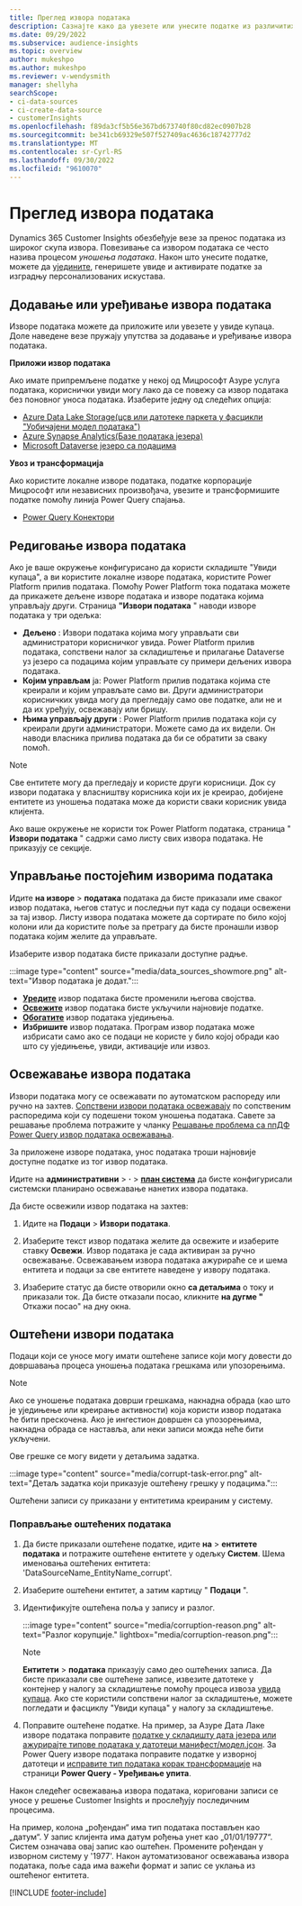 ```yaml
---
title: Преглед извора података
description: Сазнајте како да увезете или унесите податке из различитих извора.
ms.date: 09/29/2022
ms.subservice: audience-insights
ms.topic: overview
author: mukeshpo
ms.author: mukeshpo
ms.reviewer: v-wendysmith
manager: shellyha
searchScope:
- ci-data-sources
- ci-create-data-source
- customerInsights
ms.openlocfilehash: f89da3cf5b56e367bd673740f80cd82ec0907b28
ms.sourcegitcommit: be341cb69329e507f527409ac4636c18742777d2
ms.translationtype: MT
ms.contentlocale: sr-Cyrl-RS
ms.lasthandoff: 09/30/2022
ms.locfileid: "9610070"
---
```

# <a name="data-sources-overview"></a>Преглед извора података

Dynamics 365 Customer Insights обезбеђује везе за пренос података из широког скупа извора. Повезивање са извором података се често назива процесом *уношења података*. Након што унесите податке, можете да [уједините](data-unification.md), генеришете увиде и активирате податке за изградњу персонализованих искустава.

## <a name="add-or-edit-data-sources"></a>Додавање или уређивање извора података

Изворе података можете да приложите или увезете у увиде купаца. Доле наведене везе пружају упутства за додавање и уређивање извора података.

**Приложи извор података**

Ако имате припремљене податке у некој од Мицрософт Азуре услуга података, кориснички увиди могу лако да се повежу са извор података без поновног уноса података. Изаберите једну од следећих опција:
- [Azure Data Lake Storage(цсв или датотеке паркета у фасцикли "Уобичајени модел података")](connect-common-data-model.md)
- [Azure Synapse Analytics(Базе података језера)](connect-synapse.md)
- [Microsoft Dataverse језеро са подацима](connect-dataverse-managed-lake.md)

**Увоз и трансформација**

Ако користите локалне изворе података, податке корпорације Мицрософт или независних произвођача, увезите и трансформишите податке помоћу линија Power Query спајања.
- [Power Query Конектори](connect-power-query.md)

## <a name="review-data-sources"></a>Редиговање извора података

Ако је ваше окружење конфигурисано да користи складиште "Увиди купаца", а ви користите локалне изворе података, користите Power Platform прилив података. Помоћу Power Platform тока података можете да прикажете дељене изворе података и изворе података којима управљају други. Страница **"Извори података** " наводи изворе података у три одељка:
- **Дељено** : Извори података којима могу управљати сви администратори корисничког увида. Power Platform прилив података, сопствени налог за складиштење и прилагање Dataverse уз језеро са подацима којим управљате су примери дељених извора података.
- **Којим управљам** ја: Power Platform прилив података којима сте креирали и којим управљате само ви. Други администратори корисничких увида могу да прегледају само ове податке, али не и да их уређују, освежавају или бришу.
- **Њима управљају други** : Power Platform прилив података који су креирали други администратори. Можете само да их видели. Он наводи власника прилива података да би се обратити за сваку помоћ.
> [!NOTE]
> Све ентитете могу да прегледају и користе други корисници. Док су извори података у власништву корисника који их је креирао, добијене ентитете из уношења података може да користи сваки корисник увида клијента.

Ако ваше окружење не користи ток Power Platform података, страница " **Извори података** " садржи само листу свих извора података. Не приказују се секције.

## <a name="manage-existing-data-sources"></a>Управљање постојећим изворима података

Идите **на изворе** > **података** података да бисте приказали име сваког извор података, његов статус и последњи пут када су подаци освежени за тај извор. Листу извора података можете да сортирате по било којој колони или да користите поље за претрагу да бисте пронашли извор података којим желите да управљате.

Изаберите извор података бисте приказали доступне радње.

:::image type="content" source="media/data_sources_showmore.png" alt-text="Извор података је додат.":::

- [**Уредите**](#add-or-edit-data-sources) извор података бисте променили његова својства.
- [**Освежите**](#refresh-data-sources) извор података бисте укључили најновије податке.
- [**Обогатите**](data-sources-enrichment.md) извор података уједињења.
- **Избришите** извор података. Програм извор података може избрисати само ако се подаци не користе у било којој обради као што су уједињење, увиди, активације или извоз.

## <a name="refresh-data-sources"></a>Освежавање извора података

Извори података могу се освежавати по аутоматском распореду или ручно на захтев. [Сопствени извори података освежавају](connect-power-query.md#add-data-from-on-premises-data-sources) по сопственим распоредима који су подешени током уношења података. Савете за решавање проблема потражите у чланку [Решавање проблема са ппДФ Power Query извор података освежавања](connect-power-query.md#troubleshoot-ppdf-power-query-based-data-source-refresh-issues).

За приложене изворе података, унос података троши најновије доступне податке из тог извор података.

Идите на **административни** > **·** > [**план система**](schedule-refresh.md) да бисте конфигурисали системски планирано освежавање нанетих извора података.

Да бисте освежили извор података на захтев:

1. Идите на **Подаци** > **Извори података**.

1. Изаберите текст извор података желите да освежите и изаберите ставку **Освежи**. Извор података је сада активиран за ручно освежавање. Освежавањем извора података ажурираће се и шема ентитета и подаци за све ентитете наведене у извору података.

1. Изаберите статус да бисте отворили окно **са детаљима** о току и приказали ток. Да бисте отказали посао, кликните **на дугме "** Откажи посао" на дну окна.

## <a name="corrupt-data-sources"></a>Оштећени извори података

Подаци који се уносе могу имати оштећене записе који могу довести до довршавања процеса уношења података грешкама или упозорењима.

> [!NOTE]
> Ако се уношење података доврши грешкама, накнадна обрада (као што је уједињење или креирање активности) која користи извор података ће бити прескочена. Ако је ингестион довршен са упозорењима, накнадна обрада се наставља, али неки записи можда неће бити укључени.

Ове грешке се могу видети у детаљима задатка.

:::image type="content" source="media/corrupt-task-error.png" alt-text="Детаљ задатка који приказује оштећену грешку у подацима.":::

Оштећени записи су приказани у ентитетима креираним у систему.

### <a name="fix-corrupt-data"></a>Поправљање оштећених података

1. Да бисте приказали оштећене податке, идите **на** > **ентитете података** и потражите оштећене ентитете у одељку **Систем**. Шема именовања оштећених ентитета: 'DataSourceName_EntityName_corrupt'.

1. Изаберите оштећени ентитет, а затим картицу " **Подаци** ".

1. Идентификујте оштећена поља у запису и разлог.

   :::image type="content" source="media/corruption-reason.png" alt-text="Разлог корупције." lightbox="media/corruption-reason.png":::

   > [!NOTE]
   > **Ентитети** > **података** приказују само део оштећених записа. Да бисте приказали све оштећене записе, извезите датотеке у контејнер у налогу за складиштење помоћу процеса извоза [увида купаца](export-destinations.md). Ако сте користили сопствени налог за складиштење, можете погледати и фасциклу "Увиди купаца" у налогу за складиштење.

1. Поправите оштећене податке. На пример, за Азуре Дата Лаке изворе података поправите [податке у складишту дата језера или ажурирајте типове података у датотеци манифест/модел.јсон](connect-common-data-model.md#common-reasons-for-ingestion-errors-or-corrupt-data). За Power Query изворе података поправите податке у изворној датотеци и [исправите тип података корак трансформације](connect-power-query.md#data-type-does-not-match-data) на страници **Power Query - Уређивање упита**.

Након следећег освежавања извора података, кориговани записи се уносе у решење Customer Insights и прослеђују последичним процесима.

На пример, колона „рођендан“ има тип података постављен као „датум“. У запис клијента има датум рођења унет као „01/01/19777“. Систем означава овај запис као оштећен. Промените рођендан у изворном систему у '1977'. Након аутоматизованог освежавања извора података, поље сада има важећи формат и запис се уклања из оштећеног ентитета.

[!INCLUDE [footer-include](includes/footer-banner.md)]
